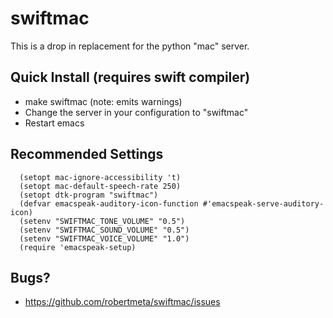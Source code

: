 swiftmac
==============================================================================
This is a drop in replacement for the python "mac" server.

Quick Install (requires swift compiler)
------------------------------------------------------------------------------
 - make swiftmac (note: emits warnings)
 - Change the server in your configuration to "swiftmac"
 - Restart emacs

Recommended Settings
------------------------------------------------------------------------------
```
  (setopt mac-ignore-accessibility 't)
  (setopt mac-default-speech-rate 250)
  (setopt dtk-program "swiftmac")
  (defvar emacspeak-auditory-icon-function #'emacspeak-serve-auditory-icon)
  (setenv "SWIFTMAC_TONE_VOLUME" "0.5")
  (setenv "SWIFTMAC_SOUND_VOLUME" "0.5")
  (setenv "SWIFTMAC_VOICE_VOLUME" "1.0")
  (require 'emacspeak-setup)
```

Bugs?
------------------------------------------------------------------------------
 - https://github.com/robertmeta/swiftmac/issues

